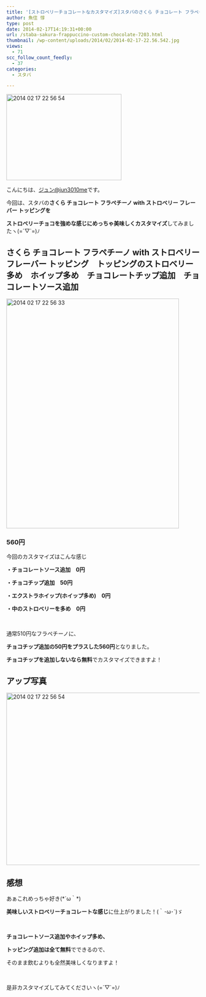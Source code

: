 ```yaml
---
title: '[ストロベリーチョコレートなカスタマイズ]スタバのさくら チョコレート フラペチーノ with ストロベリー フレーバー トッピングを美味しくカスタマイズした！'
author: 魚住 惇
type: post
date: 2014-02-17T14:19:31+00:00
url: /staba-sakura-frappuccino-custom-chocolate-7203.html
thumbnail: /wp-content/uploads/2014/02/2014-02-17-22.56.542.jpg
views:
  - 71
scc_follow_count_feedly:
  - 37
categories:
  - スタバ

---
```

<img decoding="async" loading="lazy" title="2014-02-17 22.56.54.jpg" src="/wp-content/uploads/2014/02/2014-02-17-22.56.54.jpg" alt="2014 02 17 22 56 54" width="300" height="225" border="0" />

<!--more-->

こんにちは、[ジュン@jun3010me][1]です。

今回は、スタバの**さくら チョコレート フラペチーノ with ストロベリー フレーバー トッピングを**

**ストロベリーチョコを強めな感じにめっちゃ美味しくカスタマイズ**してみましたヽ(=´▽\`=)ﾉ

## さくら チョコレート フラペチーノ with ストロベリー フレーバー トッピング　トッピングのストロベリー多め　ホイップ多め　チョコレートチップ追加　チョコレートソース追加

<img decoding="async" loading="lazy" title="2014-02-17 22.56.33.jpg" src="/wp-content/uploads/2014/02/2014-02-17-22.56.33.jpg" alt="2014 02 17 22 56 33" width="450" height="600" border="0" /> 

### 560円

今回のカスタマイズはこんな感じ

**・チョコレートソース追加　0円**

 **・チョコチップ追加　50円**

 **・エクストラホイップ(ホイップ多め)　0円**

 **・中のストロベリーを多め　0円**

 

通常510円なフラペチーノに、

**チョコチップ追加の50円をプラスした560円**となりました。

**チョコチップを追加しないなら無料**でカスタマイズできますよ！

## アップ写真

<img decoding="async" loading="lazy" title="2014-02-17 22.56.54.jpg" src="/wp-content/uploads/2014/02/2014-02-17-22.56.541.jpg" alt="2014 02 17 22 56 54" width="600" height="450" border="0" /> 

## 感想

あぁこれめっちゃ好き(\*´ω｀\*)

**美味しいストロベリーチョコレートな感じ**に仕上がりました！(｀･ω･´)ゞ

 

**チョコレートソース追加やホイップ多め、**

**トッピング追加は全て無料**でできるので、

そのまま飲むよりも全然美味しくなりますよ！

 

是非カスタマイズしてみてくださいヽ(=´▽\`=)ﾉ

 [1]: https://twitter.com/jun3010me